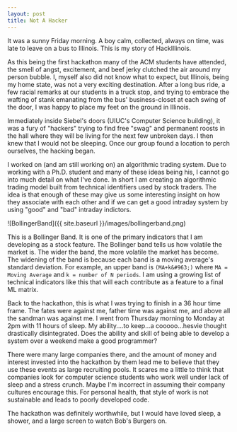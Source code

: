 ```yaml
---
layout: post
title: Not A Hacker
---
```


It was a sunny Friday morning. A boy calm, collected, always on time, was late to leave on a bus to Illinois. This is my story of HackIllinois.

As this being the first hackathon many of the ACM students have attended, the smell of angst, excitement, and beef jerky clutched the air around my person bubble. I, myself also did not know what to expect, but Illinois, being my home state, was not a very exciting destination. After a long bus ride, a few racial remarks at our students in a truck stop, and trying to embrace the wafting of stank emanating from the bus' business-closet at each swing of the door, I was happy to place my feet on the ground in Illinois.

Immediately inside Siebel's doors (UIUC's Computer Science building), it was a fury of "hackers" trying to find free "swag" and permanent roosts in the hall where they will be living for the next few unbroken days. I then knew that I would not be sleeping. Once our group found a location to perch ourselves, the hacking began.

I worked on (and am still working on) an algorithmic trading system. Due to working with a Ph.D. student and many of these ideas being his, I cannot go into much detail on what I've done. In short I am creating an algorithmic trading model built from technical identifiers used by stock traders. The idea is that enough of these may give us some interesting insight on how they associate with each other and if we can get a good intraday system by using "good" and "bad" intraday indictors.

![BollingerBand]({{ site.baseurl }}/images/bollingerband.png)

This is a Bollinger Band. It is one of the primary indicators that I am developing as a stock feature. The Bollinger band tells us how volatile the market is. The wider the band, the more volatile the market has become. The widening of the band is because each band is a moving average's standard deviation. For example, an upper band is `(MA+k&#963;)` where `MA = Moving Average` and `k = number of N periods`. I am using a growing list of technical indicators like this that will each contribute as a feature to a final ML matrix.

Back to the hackathon, this is what I was trying to finish in a 36 hour time frame. The fates were against me, father time was against me, and above all the sandman was against me. I went from Thursday morning to Monday at 2pm with 11 hours of sleep. My ability....to keep...a cooooo...hesvie thought drastically disintegrated. Does the ability and skill of being able to develop a system over a weekend make a good programmer?

There were many large companies there, and the amount of money and interest invested into the hackathon by them lead me to believe that they use these events as large recruiting pools. It scares me a little to think that companies look for computer science students who work well under lack of sleep and a stress crunch. Maybe I'm incorrect in assuming their company cultures encourage this. For personal health, that style of work is not sustainable and leads to poorly developed code.

The hackathon was definitely worthwhile, but I would have loved sleep, a shower, and a large screen to watch Bob's Burgers on.
